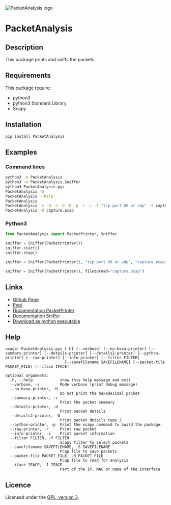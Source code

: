 ![PacketAnalysis logo](https://mauricelambert.github.io/info/python/security/PacketAnalysis/logo_small.png "PacketAnalysis logo")

# PacketAnalysis

## Description

This package prints and sniffs the packets.

## Requirements

This package require:
 - python3
 - python3 Standard Library
 - Scapy

## Installation
```bash
pip install PacketAnalysis
```

## Examples

### Command lines

```bash
python3 -m PacketAnalysis
python3 -m PacketAnalysis.Sniffer
python3 PacketAnalysis.pyz
PacketAnalysis -h
PacketAnalysis --help
PacketAnalysis
PacketAnalysis -v -H -s -d -D -p -r -i -f "tcp port 80 or udp" -S capture.pcap -I 172.16.10.
PacketAnalysis -R capture.pcap
```

### Python3

```python
from PacketAnalysis import PacketPrinter, Sniffer

sniffer = Sniffer(PacketPrinter())
sniffer.start()
sniffer.stop()

sniffer = Sniffer(PacketPrinter(), "tcp port 80 or udp", "capture.pcap", None, "172.16.10.")

sniffer = Sniffer(PacketPrinter(), filetoread="capture.pcap")
```

## Links
 - [Github Page](https://github.com/mauricelambert/PacketAnalysis)
 - [Pypi](https://pypi.org/project/PacketAnalysis/)
 - [Documentation PacketPrinter](https://mauricelambert.github.io/info/python/security/PacketAnalysis/PacketPrinter.html)
 - [Documentation Sniffer](https://mauricelambert.github.io/info/python/security/PacketAnalysis/Sniffer.html)
 - [Download as python executable](https://mauricelambert.github.io/info/python/security/PacketAnalysis/PacketAnalysis.pyz)

## Help

```text
usage: PacketAnalysis.pyz [-h] [--verbose] [--no-hexa-printer] [--summary-printer] [--details-printer] [--details2-printer] [--python-printer] [--raw-printer] [--info-printer] [--filter FILTER]
                          [--savefilename SAVEFILENAME] [--packet-file PACKET_FILE] [--iface IFACE]

optional arguments:
  -h, --help            show this help message and exit
  --verbose, -v         Mode verbose (print debug message)
  --no-hexa-printer, -H
                        Do not print the hexadecimal packet
  --summary-printer, -s
                        Print the packet summary
  --details-printer, -d
                        Print packet details
  --details2-printer, -D
                        Print packet details type 2
  --python-printer, -p  Print the scapy command to build the package.
  --raw-printer, -r     Print raw packet
  --info-printer, -i    Print packet information
  --filter FILTER, -f FILTER
                        Scapy filter to select packets
  --savefilename SAVEFILENAME, -S SAVEFILENAME
                        Pcap file to save packets
  --packet-file PACKET_FILE, -R PACKET_FILE
                        Pcap file to read for analysis
  --iface IFACE, -I IFACE
                        Part of the IP, MAC or name of the interface
```

## Licence
Licensed under the [GPL, version 3](https://www.gnu.org/licenses/).